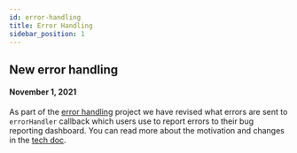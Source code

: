 ```yaml
---
id: error-handling
title: Error Handling
sidebar_position: 1
---
```


## New error handling

#### November 1, 2021

As part of the [error handling](https://vault.shopify.io/projects/21713) project we have revised what errors are sent to `errorHandler` callback which users use to report errors to their bug reporting dashboard. You can read more about the motivation and changes in the [tech doc](https://docs.google.com/document/d/187H20Jxc5S_e_ZAKtYgYCI6w4biC1C2qJyUKVvJFlnA/edit?usp=sharing).

